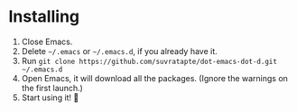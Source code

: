 # Installing

1. Close Emacs.
2. Delete `~/.emacs` or `~/.emacs.d`, if you already have it.
3. Run `git clone https://github.com/suvratapte/dot-emacs-dot-d.git ~/.emacs.d`
4. Open Emacs, it will download all the packages. (Ignore the warnings on the first launch.)
5. Start using it! :tada:
